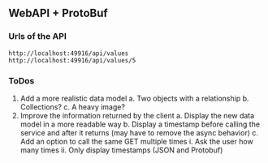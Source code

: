 ## WebAPI + ProtoBuf

### Urls of the API
```
http://localhost:49916/api/values
http://localhost:49916/api/values/5
```

### ToDos
1. Add a more realistic data model
	a. Two objects with a relationship
	b. Collections?
	c. A heavy image?
2. Improve the information returned by the client
	a. Display the new data model in a more readable way
	b. Display a timestamp before calling the service and after it returns (may have to remove the async behavior)
	c. Add an option to call the same GET multiple times
		i. Ask the user how many times
		ii. Only display timestamps (JSON and Protobuf)
